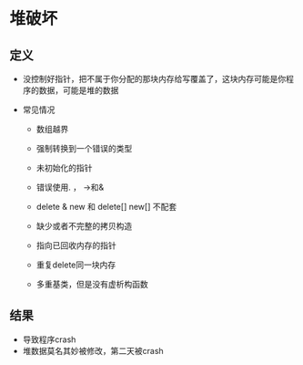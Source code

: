 # 堆破坏

## 定义

- 没控制好指针，把不属于你分配的那块内存给写覆盖了，这块内存可能是你程序的数据，可能是堆的数据

- 常见情况

  - 数组越界

  - 强制转换到一个错误的类型

  - 未初始化的指针

  - 错误使用. ， ->和&

  - delete & new 和 delete[] new[] 不配套

  - 缺少或者不完整的拷贝构造

  - 指向已回收内存的指针

  - 重复delete同一块内存

  - 多重基类，但是没有虚析构函数




## 结果

- 导致程序crash
- 堆数据莫名其妙被修改，第二天被crash
